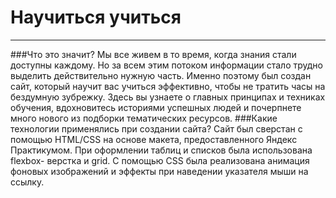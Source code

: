 # Научиться учиться
--------------------
###Что это значит?
Мы все живем в то время, когда знания стали доступны каждому. Но за всем этим потоком информации стало трудно выделить действительно нужную часть. Именно поэтому был создан сайт, который научит вас учиться эффективно, чтобы не тратить часы на бездумную зубрежку. Здесь вы узнаете о главных принципах и техниках обучения, вдохновитесь историями успешных людей и почерпнете много нового из подборки тематических ресурсов.
###Какие технологии применялись при создании сайта?
Сайт был сверстан с помощью HTML/CSS на основе макета, предоставленного Яндекс Практикумом. При оформлении таблиц и списков была использована flexbox- верстка и grid. С помощью CSS была реализована анимация фоновых изображений и эффекты при наведении указателя мыши на ссылку.
